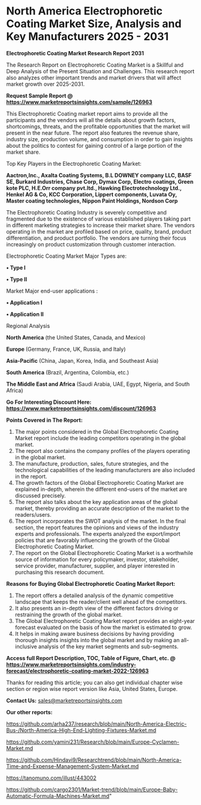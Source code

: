 # North America Electrophoretic Coating Market Size, Analysis and Key Manufacturers 2025 - 2031

<strong>Electrophoretic Coating Market Research Report 2031</strong>

The Research Report on Electrophoretic Coating Market is a Skillful and Deep Analysis of the Present Situation and Challenges. This research report also analyzes other important trends and market drivers that will affect market growth over 2025-2031.

<strong>Request Sample Report @ <a href=https://www.marketreportsinsights.com/sample/126963>https://www.marketreportsinsights.com/sample/126963</a></strong>

This Electrophoretic Coating market report aims to provide all the participants and the vendors will all the details about growth factors, shortcomings, threats, and the profitable opportunities that the market will present in the near future. The report also features the revenue share, industry size, production volume, and consumption in order to gain insights about the politics to contest for gaining control of a large portion of the market share.

Top Key Players in the Electrophoretic Coating Market:

<strong>Aactron,Inc., Axalta Coating Systems, B.L DOWNEY company LLC, BASF SE, Burkard Industries, Chase Corp, Dymax Corp, Electro coatings, Green kote PLC, H.E.Orr company pvt.ltd., Hawking Electrotechnology Ltd., Henkel AG & Co, KCC Corporation, Lippert components, Luvata Oy, Master coating technologies, Nippon Paint Holdings, Nordson Corp</strong>

The Electrophoretic Coating Industry is severely competitive and fragmented due to the existence of various established players taking part in different marketing strategies to increase their market share. The vendors operating in the market are profiled based on price, quality, brand, product differentiation, and product portfolio. The vendors are turning their focus increasingly on product customization through customer interaction.

Electrophoretic Coating Market Major Types are:

<strong>• Type I

• Type II</strong>

Market Major end-user applications :

<strong>• Application I

• Application II</strong>

Regional Analysis

</u><strong><b>North America</b></strong> (the United States, Canada, and Mexico)

<strong><b>Europe </b></strong>(Germany, France, UK, Russia, and Italy)

<strong><b>Asia-Pacific</b></strong> (China, Japan, Korea, India, and Southeast Asia)

<strong><b>South America</b></strong> (Brazil, Argentina, Colombia, etc.)

<strong><b>The Middle East and Africa</b></strong> (Saudi Arabia, UAE, Egypt, Nigeria, and South Africa)

<strong>Go For Interesting Discount Here: <a href=https://www.marketreportsinsights.com/discount/126963>https://www.marketreportsinsights.com/discount/126963</a></strong>

<strong>Points Covered in The Report:</strong>
<ol>
  <li>The major points considered in the Global Electrophoretic Coating Market report include the leading competitors operating in the global market.</li>
  <li>The report also contains the company profiles of the players operating in the global market.</li>
  <li>The manufacture, production, sales, future strategies, and the technological capabilities of the leading manufacturers are also included in the report.</li>
  <li>The growth factors of the Global Electrophoretic Coating Market are explained in-depth, wherein the different end-users of the market are discussed precisely.</li>
  <li>The report also talks about the key application areas of the global market, thereby providing an accurate description of the market to the readers/users.</li>
  <li>The report incorporates the SWOT analysis of the market. In the final section, the report features the opinions and views of the industry experts and professionals. The experts analyzed the export/import policies that are favorably influencing the growth of the Global Electrophoretic Coating Market.</li>
  <li>The report on the Global Electrophoretic Coating Market is a worthwhile source of information for every policymaker, investor, stakeholder, service provider, manufacturer, supplier, and player interested in purchasing this research document.</li>
</ol>
<strong>Reasons for Buying Global Electrophoretic Coating Market Report:</strong>

<ol>
  <li>The report offers a detailed analysis of the dynamic competitive landscape that keeps the reader/client well ahead of the competitors.</li>
  <li>It also presents an in-depth view of the different factors driving or restraining the growth of the global market.</li>
  <li>The Global Electrophoretic Coating Market report provides an eight-year forecast evaluated on the basis of how the market is estimated to grow.</li>
  <li>It helps in making aware business decisions by having providing thorough insights insights into the global market and by making an all-inclusive analysis of the key market segments and sub-segments.</li>
</ol>
<strong>Access full Report Description, TOC, Table of Figure, Chart, etc. @ <a href=https://www.marketreportsinsights.com/industry-forecast/electrophoretic-coating-market-2022-126963>https://www.marketreportsinsights.com/industry-forecast/electrophoretic-coating-market-2022-126963</a></strong>


Thanks for reading this article; you can also get individual chapter wise section or region wise report version like Asia, United States, Europe.

<strong>Contact Us:</strong>
sales@marketreportsinsights.com

<strong>Our other reports:</strong>

<a href=https://github.com/arha237/research/blob/main/North-America-Electric-Bus-/North-America-High-End-Lighting-Fixtures-Market.md>https://github.com/arha237/research/blob/main/North-America-Electric-Bus-/North-America-High-End-Lighting-Fixtures-Market.md</a>

<a href=https://github.com/yamini231/Research/blob/main/Europe-Cyclamen-Market.md>https://github.com/yamini231/Research/blob/main/Europe-Cyclamen-Market.md</a>

<a href=https://github.com/Hindavi9/Researchtrend/blob/main/North-America-Time-and-Expense-Management-System-Market.md>https://github.com/Hindavi9/Researchtrend/blob/main/North-America-Time-and-Expense-Management-System-Market.md</a>

<a href=https://tanomuno.com/illust/443002>https://tanomuno.com/illust/443002</a>

<a href=https://github.com/cargo2301/Market-trend/blob/main/Europe-Baby-Automatic-Formula-Machines-Market.md>https://github.com/cargo2301/Market-trend/blob/main/Europe-Baby-Automatic-Formula-Machines-Market.md</a>"
